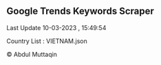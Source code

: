 

## Google Trends Keywords Scraper 
 
Last Update 10-03-2023 , 15:49:54

Country List :
VIETNAM.json



© Abdul Muttaqin 

